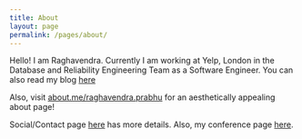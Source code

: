 ```yaml
---
title: About
layout: page
permalink: /pages/about/
---
```



Hello! I am Raghavendra. Currently I am working at Yelp, London in the Database and Reliability Engineering Team 
as a Software Engineer. You can also read my blog [here](http://blog.wnohang.net "Blog")

Also, visit [about.me/raghavendra.prabhu](http://about.me/raghavendra.prabhu) for an aesthetically appealing about page!

Social/Contact page [here](/pages/contact) has more details. Also, my conference page [here](/pages/conferences).
